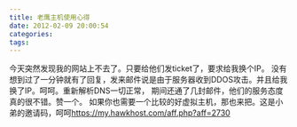 ```yaml
---
title: 老鹰主机使用心得
date: 2012-02-09 20:00:54
categories:
tags:
---
```


今天突然发现我的网站上不去了。只要给他们发ticket了，要求给我换个IP。
没有想到过了一分钟就有了回复，发来邮件说是由于服务器收到DDOS攻击。并且给我换了IP。呵呵。重新解析DNS一切正常，
期间还通了几封邮件，他们的服务态度真的很不错。赞一个。
如果你也需要一个比较的好虚拟主机，那也来把。这是小弟的邀请码，呵呵<a href="https://my.hawkhost.com/aff.php?aff=2730" title="https://my.hawkhost.com/aff.php?aff=2730">https://my.hawkhost.com/aff.php?aff=2730</a>

